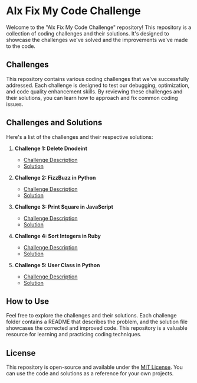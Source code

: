 # Alx Fix My Code Challenge

Welcome to the "Alx Fix My Code Challenge" repository! This repository is a collection of coding challenges and their solutions. It's designed to showcase the challenges we've solved and the improvements we've made to the code.

## Challenges

This repository contains various coding challenges that we've successfully addressed. Each challenge is designed to test our debugging, optimization, and code quality enhancement skills. By reviewing these challenges and their solutions, you can learn how to approach and fix common coding issues.

## Challenges and Solutions

Here's a list of the challenges and their respective solutions:

1. **Challenge 1: Delete Dnodeint**
   - [Challenge Description](4-delete_dnodeint/README.md)
   - [Solution](4-delete_dnodeint/)
   
2. **Challenge 2: FizzBuzz in Python**
   - [Challenge Description](0-fizzbuzz.py)
   - [Solution](0-fizzbuzz.py)

3. **Challenge 3: Print Square in JavaScript**
   - [Challenge Description](1-print_square.js)
   - [Solution](1-print_square.js)

4. **Challenge 4: Sort Integers in Ruby**
   - [Challenge Description](2-sort.rb)
   - [Solution](2-sort.rb)

5. **Challenge 5: User Class in Python**
   - [Challenge Description](3-user.py)
   - [Solution](3-user.py)

## How to Use

Feel free to explore the challenges and their solutions. Each challenge folder contains a README that describes the problem, and the solution file showcases the corrected and improved code. This repository is a valuable resource for learning and practicing coding techniques.

## License

This repository is open-source and available under the [MIT License](LICENSE). You can use the code and solutions as a reference for your own projects.

